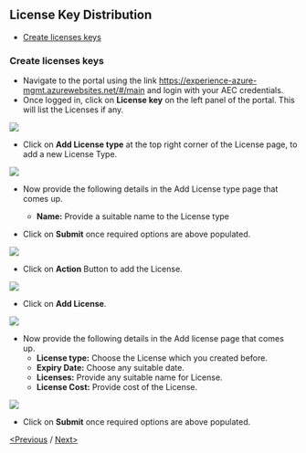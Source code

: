 
## License Key Distribution
 * [Create licenses keys](#create-licenses-keys)

### Create licenses keys
- Navigate to the portal using the link https://experience-azure-mgmt.azurewebsites.net/#/main and login with your AEC credentials.  
- Once logged in, click on **License key** on the left panel of the portal. This will list the Licenses if any. 

<img src="/Images/License_key.png"/>

- Click on **Add License type** at the top right corner of the License page, to add a new License Type.

<img src="/Images/Click_Add_LicenseType.png"/>

- Now provide the following details in the Add License type page that comes up.
   * **Name:** Provide a suitable name to the License type

- Click on **Submit** once required options are above populated.

<img src="/Images/Create_LicenseKey.png"/>

- Click on **Action** Button to add the License.

<img src="/Images/License_Action.png"/>

- Click on **Add License**.

<img src="/Images/Click_AddLicense.png"/>

- Now provide the following details in the Add license page that comes up.
  * **License type:** Choose the License which you created before.
  * **Expiry Date:** Choose any suitable date.
  * **Licenses:** Provide any suitable name for License.
  * **License Cost:** Provide cost of the License.

<img src="/Images/Click_Add_LicenseDetails.png"/>

- Click on **Submit** once required options are above populated.


[<Previous](https://github.com/ShivaniThadiyan/Azure-Experience-Center/blob/master/docs/Report.md) /
[Next>](https://github.com/ShivaniThadiyan/Azure-Experience-Center/blob/master/docs/Checklist.md)
